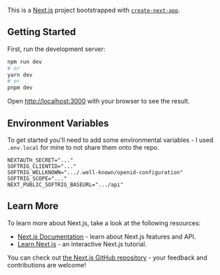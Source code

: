 This is a [Next.js](https://nextjs.org/) project bootstrapped with [`create-next-app`](https://github.com/vercel/next.js/tree/canary/packages/create-next-app).

## Getting Started

First, run the development server:

```bash
npm run dev
# or
yarn dev
# or
pnpm dev
```

Open [http://localhost:3000](http://localhost:3000) with your browser to see the result.

## Environment Variables

To get started you'll need to add some environmental variables - I used `.env.local` for mine to not share them onto the repo.

```env
NEXTAUTH_SECRET="..."
SOFTRIG_CLIENTID="..."
SOFTRIG_WELLKNOWN=".../.well-known/openid-configuration"
SOFTRIG_SCOPE="..."
NEXT_PUBLIC_SOFTRIG_BASEURL=".../api"
```

## Learn More

To learn more about Next.js, take a look at the following resources:

- [Next.js Documentation](https://nextjs.org/docs) - learn about Next.js features and API.
- [Learn Next.js](https://nextjs.org/learn) - an interactive Next.js tutorial.

You can check out [the Next.js GitHub repository](https://github.com/vercel/next.js/) - your feedback and contributions are welcome!
